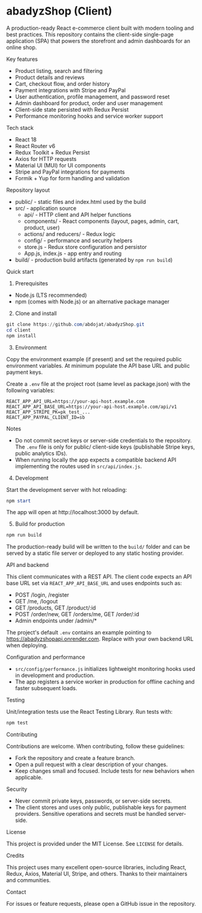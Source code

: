 # abadyzShop (Client)

A production-ready React e-commerce client built with modern tooling and best practices. This repository contains the client-side single-page application (SPA) that powers the storefront and admin dashboards for an online shop.

Key features
- Product listing, search and filtering
- Product details and reviews
- Cart, checkout flow, and order history
- Payment integrations with Stripe and PayPal
- User authentication, profile management, and password reset
- Admin dashboard for product, order and user management
- Client-side state persisted with Redux Persist
- Performance monitoring hooks and service worker support

Tech stack
- React 18
- React Router v6
- Redux Toolkit + Redux Persist
- Axios for HTTP requests
- Material UI (MUI) for UI components
- Stripe and PayPal integrations for payments
- Formik + Yup for form handling and validation

Repository layout
- public/ - static files and index.html used by the build
- src/ - application source
  - api/ - HTTP client and API helper functions
  - components/ - React components (layout, pages, admin, cart, product, user)
  - actions/ and reducers/ - Redux logic
  - config/ - performance and security helpers
  - store.js - Redux store configuration and persistor
  - App.js, index.js - app entry and routing
- build/ - production build artifacts (generated by `npm run build`)

Quick start

1. Prerequisites

- Node.js (LTS recommended)
- npm (comes with Node.js) or an alternative package manager

2. Clone and install

```powershell
git clone https://github.com/abdojat/abadyzShop.git
cd client
npm install
```

3. Environment

Copy the environment example (if present) and set the required public environment variables. At minimum populate the API base URL and public payment keys.

Create a `.env` file at the project root (same level as package.json) with the following variables:

```properties
REACT_APP_API_URL=https://your-api-host.example.com
REACT_APP_API_BASE_URL=https://your-api-host.example.com/api/v1
REACT_APP_STRIPE_PK=pk_test_...
REACT_APP_PAYPAL_CLIENT_ID=sb
```

Notes
- Do not commit secret keys or server-side credentials to the repository. The `.env` file is only for public/ client-side keys (publishable Stripe keys, public analytics IDs).
- When running locally the app expects a compatible backend API implementing the routes used in `src/api/index.js`.

4. Development

Start the development server with hot reloading:

```powershell
npm start
```

The app will open at http://localhost:3000 by default.

5. Build for production

```powershell
npm run build
```

The production-ready build will be written to the `build/` folder and can be served by a static file server or deployed to any static hosting provider.

API and backend

This client communicates with a REST API. The client code expects an API base URL set via `REACT_APP_API_BASE_URL` and uses endpoints such as:

- POST /login, /register
- GET /me, /logout
- GET /products, GET /product/:id
- POST /order/new, GET /orders/me, GET /order/:id
- Admin endpoints under /admin/*

The project's default `.env` contains an example pointing to https://abadyzshopapi.onrender.com. Replace with your own backend URL when deploying.

Configuration and performance

- `src/config/performance.js` initializes lightweight monitoring hooks used in development and production.
- The app registers a service worker in production for offline caching and faster subsequent loads.

Testing

Unit/integration tests use the React Testing Library. Run tests with:

```powershell
npm test
```

Contributing

Contributions are welcome. When contributing, follow these guidelines:

- Fork the repository and create a feature branch.
- Open a pull request with a clear description of your changes.
- Keep changes small and focused. Include tests for new behaviors when applicable.

Security

- Never commit private keys, passwords, or server-side secrets.
- The client stores and uses only public, publishable keys for payment providers. Sensitive operations and secrets must be handled server-side.

License

This project is provided under the MIT License. See `LICENSE` for details.

Credits

This project uses many excellent open-source libraries, including React, Redux, Axios, Material UI, Stripe, and others. Thanks to their maintainers and communities.

Contact

For issues or feature requests, please open a GitHub issue in the repository.